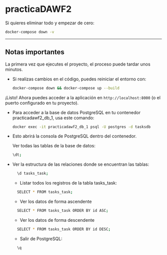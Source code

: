 # practicaDAWF2

Si quieres eliminar todo y empezar de cero:
```bash
docker-compose down -v
```

---
## Notas importantes

 La primera vez que ejecutes el proyecto, el proceso puede tardar unos minutos.
- Si realizas cambios en el código, puedes reiniciar el entorno con:
  ```bash
  docker-compose down && docker-compose up --build
  ```
  
¡Listo! Ahora puedes acceder a la aplicación en `http://localhost:8000` (o el puerto configurado en tu proyecto).   


- Para acceder a la base de datos PostgreSQL en tu contenedor practicadawf2_db_1, usa este comando:
  ```bash
  docker exec -it practicadawf2_db_1 psql -U postgres -d tasksdb
  ```
- Esto abrirá la consola de PostgreSQL dentro del contenedor.

  Ver todas las tablas de la base de datos:
  ```bash
  \dt;
  ```
- Ver la estructura de las relaciones donde se encuentran las tablas:
  ```bash
    \d tasks_task;
  ```
  -  Listar todos los registros de la tabla tasks_task:
  ```bash
    SELECT * FROM tasks_task;
  ```
  - Ver los datos de forma ascendente
  ```bash
    SELECT * FROM tasks_task ORDER BY id ASC;
  ```

  - Ver los datos de forma descendente
  ```bash
    SELECT * FROM tasks_task ORDER BY id DESC;
  ```

  -  Salir de PostgreSQL:
  ```bash
    \q
  ```


